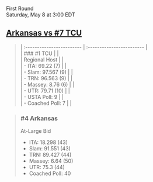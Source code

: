 First Round  
Saturday, May 8 at 3:00 EDT
## [Arkansas vs #7 TCU](https://www.ncaa.com/game/5833394) 

> | :------------------------ | :------------------------ |  
> | ### #1 TCU                | |  
> | Regional Host             | |  
> | - ITA: 69.22 (7)          | |  
> | - Slam: 97.567 (9)        | |  
> | - TRN: 96.563 (9)         | |  
> | - Massey: 8.76 (6)        | |  
> | - UTR: 79.71 (10)         | |  
> | - USTA Poll: 9            | |  
> | - Coached Poll: 7         | |  

> ### #4 Arkansas  
> At-Large Bid  
> - ITA: 18.298 (43)  
> - Slam: 91.551 (43)  
> - TRN: 89.427 (44)  
> - Massey: 6.64 (50)  
> - UTR: 75.3 (44)  
> - Coached Poll: 40  